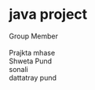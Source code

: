 <h1>java project</h1>

Group Member<br/><br/>
Prajkta mhase<br/>
Shweta Pund<br/>
sonali<br/>
dattatray pund

